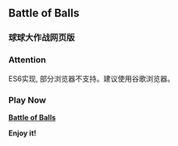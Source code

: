 ## Battle of Balls

### 球球大作战网页版

### Attention

ES6实现, 部分浏览器不支持。建议使用谷歌浏览器。

### Play Now

**[Battle of Balls](https://yuanguangxin.github.io/Battle-of-Balls/)**

**Enjoy it!**